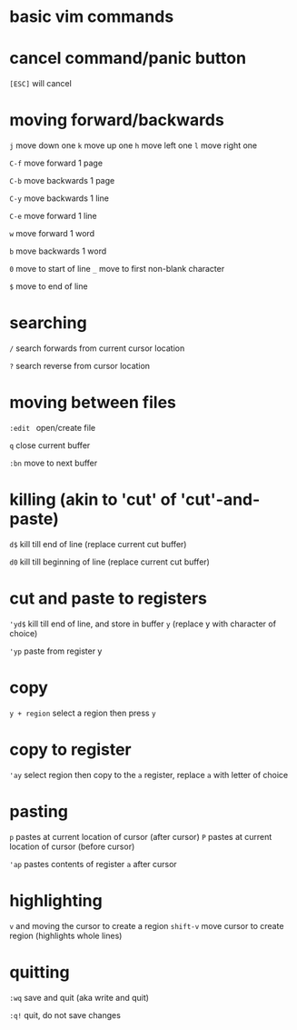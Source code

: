 # basic vim commands

# cancel command/panic button


`[ESC]` will cancel

# moving forward/backwards

`j` move down one
`k` move up one
`h` move left one
`l` move right one


`C-f` move forward 1 page

`C-b` move backwards 1 page


`C-y` move backwards 1 line

`C-e` move forward 1 line


`w` move forward 1 word

`b` move backwards 1 word


`0` move to start of line
`_` move to first non-blank character

`$` move to end of line



# searching


`/` search forwards from current cursor location

`?` search reverse from cursor location

# moving between files


`:edit ` open/create file

`q` close current buffer

`:bn` move to next buffer

# killing (akin to 'cut' of 'cut'-and-paste)


`d$` kill till end of line (replace current cut buffer)

`d0` kill till beginning of line (replace current cut buffer)


# cut and paste to registers

`'yd$` kill till end of line, and store in buffer `y` (replace y with character of choice)

`'yp` paste from register y

# copy


`y + region` select a region then press `y`

# copy to register

`'ay` select region then copy to the `a` register, replace `a` with letter of choice

# pasting

`p` pastes at current location of cursor (after cursor)
`P` pastes at current location of cursor (before cursor)

`'ap` pastes contents of register `a` after cursor

# highlighting


`v` and moving the cursor to create a region
`shift-v` move cursor to create region (highlights whole lines)

# quitting

`:wq` save and quit (aka write and quit)

`:q!` quit, do not save changes


